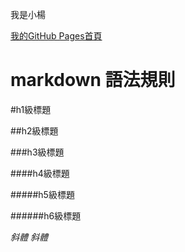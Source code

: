 我是小楊

[我的GitHub Pages首頁](https://littley11.github.io/)

markdown 語法規則
===

#h1級標題

##h2級標題

###h3級標題

####h4級標題

#####h5級標題

######h6級標題


*斜體*
_斜體_